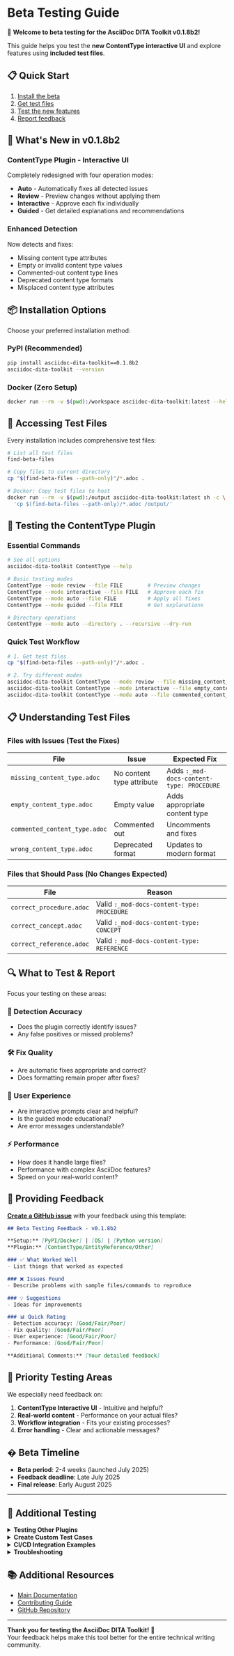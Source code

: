 # Beta Testing Guide

🎉 **Welcome to beta testing for the AsciiDoc DITA Toolkit v0.1.8b2!**

This guide helps you test the **new ContentType interactive UI** and explore features using **included test files**.

## 📋 Quick Start

1. [Install the beta](#-installation-options) 
2. [Get test files](#-accessing-test-files)
3. [Test the new features](#-testing-the-contenttype-plugin)
4. [Report feedback](#-providing-feedback)

## 🚀 What's New in v0.1.8b2

### ContentType Plugin - Interactive UI

Completely redesigned with four operation modes:

- **Auto** - Automatically fixes all detected issues
- **Review** - Preview changes without applying them  
- **Interactive** - Approve each fix individually
- **Guided** - Get detailed explanations and recommendations

### Enhanced Detection

Now detects and fixes:
- Missing content type attributes
- Empty or invalid content type values  
- Commented-out content type lines
- Deprecated content type formats
- Misplaced content type attributes

## 📦 Installation Options

Choose your preferred installation method:

### PyPI (Recommended)

```bash
pip install asciidoc-dita-toolkit==0.1.8b2
asciidoc-dita-toolkit --version
```

### Docker (Zero Setup)

```bash
docker run --rm -v $(pwd):/workspace asciidoc-dita-toolkit:latest --help
```

## 📁 Accessing Test Files

Every installation includes comprehensive test files:

```bash
# List all test files
find-beta-files

# Copy files to current directory
cp "$(find-beta-files --path-only)"/*.adoc .

# Docker: Copy test files to host
docker run --rm -v $(pwd):/output asciidoc-dita-toolkit:latest sh -c \
  'cp $(find-beta-files --path-only)/*.adoc /output/'
```

## 🧪 Testing the ContentType Plugin

### Essential Commands

```bash
# See all options
asciidoc-dita-toolkit ContentType --help

# Basic testing modes
ContentType --mode review --file FILE        # Preview changes
ContentType --mode interactive --file FILE   # Approve each fix
ContentType --mode auto --file FILE          # Apply all fixes
ContentType --mode guided --file FILE        # Get explanations

# Directory operations
ContentType --mode auto --directory . --recursive --dry-run
```

### Quick Test Workflow

```bash
# 1. Get test files
cp "$(find-beta-files --path-only)"/*.adoc .

# 2. Try different modes
asciidoc-dita-toolkit ContentType --mode review --file missing_content_type.adoc
asciidoc-dita-toolkit ContentType --mode interactive --file empty_content_type.adoc
asciidoc-dita-toolkit ContentType --mode auto --file commented_content_type.adoc --dry-run
```

## 📋 Understanding Test Files

### Files with Issues (Test the Fixes)

| File | Issue | Expected Fix |
|------|-------|--------------|
| `missing_content_type.adoc` | No content type attribute | Adds `:_mod-docs-content-type: PROCEDURE` |
| `empty_content_type.adoc` | Empty value | Adds appropriate content type |
| `commented_content_type.adoc` | Commented out | Uncomments and fixes |
| `wrong_content_type.adoc` | Deprecated format | Updates to modern format |

### Files that Should Pass (No Changes Expected)

| File | Reason |
|------|--------|
| `correct_procedure.adoc` | Valid `:_mod-docs-content-type: PROCEDURE` |
| `correct_concept.adoc` | Valid `:_mod-docs-content-type: CONCEPT` |
| `correct_reference.adoc` | Valid `:_mod-docs-content-type: REFERENCE` |


## 🔍 What to Test & Report

Focus your testing on these areas:

### 🎯 Detection Accuracy
- Does the plugin correctly identify issues?
- Any false positives or missed problems?

### 🛠️ Fix Quality  
- Are automatic fixes appropriate and correct?
- Does formatting remain proper after fixes?

### 👤 User Experience
- Are interactive prompts clear and helpful?
- Is the guided mode educational?
- Are error messages understandable?

### ⚡ Performance
- How does it handle large files?
- Performance with complex AsciiDoc features?
- Speed on your real-world content?



## 📝 Providing Feedback

**[Create a GitHub issue](https://github.com/rolfedh/asciidoc-dita-toolkit/issues)** with your feedback using this template:

```markdown
## Beta Testing Feedback - v0.1.8b2

**Setup:** [PyPI/Docker] | [OS] | [Python version]
**Plugin:** [ContentType/EntityReference/Other]

### ✅ What Worked Well
- List things that worked as expected

### ❌ Issues Found  
- Describe problems with sample files/commands to reproduce

### 💡 Suggestions
- Ideas for improvements

### 📊 Quick Rating
- Detection accuracy: [Good/Fair/Poor]
- Fix quality: [Good/Fair/Poor]
- User experience: [Good/Fair/Poor]
- Performance: [Good/Fair/Poor]

**Additional Comments:** [Your detailed feedback]
```

## 🎯 Priority Testing Areas

We especially need feedback on:

1. **ContentType Interactive UI** - Intuitive and helpful?
2. **Real-world content** - Performance on your actual files?
3. **Workflow integration** - Fits your existing processes?
4. **Error handling** - Clear and actionable messages?

## � Beta Timeline

- **Beta period**: 2-4 weeks (launched July 2025)
- **Feedback deadline**: Late July 2025  
- **Final release**: Early August 2025

---

## 🧪 Additional Testing

<details>
<summary><strong>Testing Other Plugins</strong></summary>

### EntityReference Plugin
```bash
# Test HTML entity reference conversion
cp "$(find-beta-files --path-only)"/*.adoc .
asciidoc-dita-toolkit EntityReference --file sample_with_entities.adoc
```

### General Testing
```bash
# Test all plugins on sample data
asciidoc-dita-toolkit EntityReference --recursive
asciidoc-dita-toolkit ContentType --mode review --directory .
```
</details>

<details>
<summary><strong>Create Custom Test Cases</strong></summary>

#### Missing Content Type
```asciidoc
= Your Topic Title

Content without content type attribute.
```

#### Empty Content Type  
```asciidoc
:_mod-docs-content-type:
= Your Topic Title

Content with empty content type.
```

#### Commented Content Type
```asciidoc
//:_mod-docs-content-type: PROCEDURE
= Your Topic Title

Content with commented-out content type.
```
</details>

<details>
<summary><strong>CI/CD Integration Examples</strong></summary>

### GitHub Actions
```yaml
- name: Test with beta files
  run: |
    pip install asciidoc-dita-toolkit==0.1.8b2
    cp -r "$(find-beta-files --path-only)"/* ./test/
    asciidoc-dita-toolkit ContentType --mode auto --directory test/ --dry-run
```

### Docker in CI
```yaml  
- name: Test with Docker
  run: |
    docker run --rm -v $(pwd):/workspace asciidoc-dita-toolkit:latest sh -c \
      'cp -r $(find-beta-files --path-only)/* /workspace/test/ && \
       asciidoc-dita-toolkit ContentType --mode review --directory /workspace/test/'
```
</details>

<details>
<summary><strong>Troubleshooting</strong></summary>

**Files not found:**
```bash
find-beta-files
pip install --upgrade asciidoc-dita-toolkit==0.1.8b2
```

**Container issues:**
```bash
docker run --rm asciidoc-dita-toolkit:latest find-beta-files
```

**Permission errors:**
```bash
docker run --rm -v $(pwd):/output asciidoc-dita-toolkit:latest sh -c \
  'cp -r $(find-beta-files --path-only)/* /output/ && chmod -R 644 /output/*'
```
</details>

## 📚 Additional Resources

- [Main Documentation](https://github.com/rolfedh/asciidoc-dita-toolkit/blob/main/README.md)
- [Contributing Guide](https://github.com/rolfedh/asciidoc-dita-toolkit/blob/main/docs/CONTRIBUTING.md)  
- [GitHub Repository](https://github.com/rolfedh/asciidoc-dita-toolkit)

---

**Thank you for testing the AsciiDoc DITA Toolkit!** 🎉  
Your feedback helps make this tool better for the entire technical writing community.
